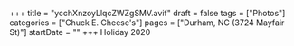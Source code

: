 +++
title = "ycchXnzoyLlqcZWZgSMV.avif"
draft = false
tags = ["Photos"]
categories = ["Chuck E. Cheese's"]
pages = ["Durham, NC (3724 Mayfair St)"]
startDate = ""
+++
Holiday 2020
